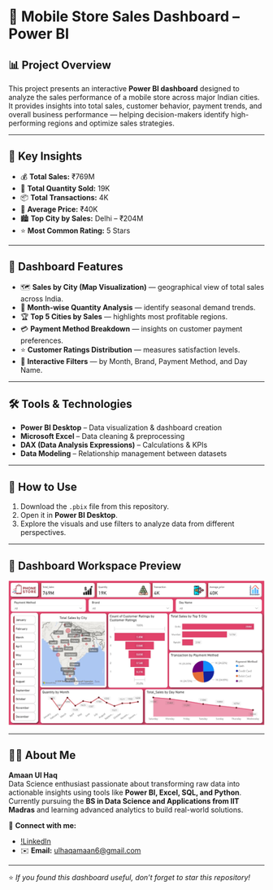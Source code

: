 # 📱 Mobile Store Sales Dashboard – Power BI

## 📊 Project Overview
This project presents an interactive **Power BI dashboard** designed to analyze the sales performance of a mobile store across major Indian cities.  
It provides insights into total sales, customer behavior, payment trends, and overall business performance — helping decision-makers identify high-performing regions and optimize sales strategies.

---

## 🧠 Key Insights
- 💰 **Total Sales:** ₹769M  
- 🛒 **Total Quantity Sold:** 19K  
- 📦 **Total Transactions:** 4K  
- 💸 **Average Price:** ₹40K  
- 🏙️ **Top City by Sales:** Delhi – ₹204M  
- ⭐ **Most Common Rating:** 5 Stars  

---

## 🧩 Dashboard Features
- 🗺️ **Sales by City (Map Visualization)** — geographical view of total sales across India.  
- 📅 **Month-wise Quantity Analysis** — identify seasonal demand trends.  
- 🏆 **Top 5 Cities by Sales** — highlights most profitable regions.  
- 💳 **Payment Method Breakdown** — insights on customer payment preferences.  
- ⭐ **Customer Ratings Distribution** — measures satisfaction levels.  
- 🧭 **Interactive Filters** — by Month, Brand, Payment Method, and Day Name.

---

## 🛠️ Tools & Technologies
- **Power BI Desktop** – Data visualization & dashboard creation  
- **Microsoft Excel** – Data cleaning & preprocessing  
- **DAX (Data Analysis Expressions)** – Calculations & KPIs  
- **Data Modeling** – Relationship management between datasets  

---

## 🚀 How to Use
1. Download the `.pbix` file from this repository.  
2. Open it in **Power BI Desktop**.  
3. Explore the visuals and use filters to analyze data from different perspectives.

---

## 📸 Dashboard Workspace Preview  
<p align="center">
  <img src="https://github.com/amaan-analytics/Mobile-Store-Dashboard-PowerBI/blob/main/Mobile%20Store%20Dashboard%20P_BI.jpg" width="850"/>
</p>

---

## 👨‍💻 About Me
**Amaan Ul Haq**  
Data Science enthusiast passionate about transforming raw data into actionable insights using tools like **Power BI, Excel, SQL, and Python**.  
Currently pursuing the **BS in Data Science and Applications from IIT Madras** and learning advanced analytics to build real-world solutions.

📩 **Connect with me:**  
- [!LinkedIn](https://www.linkedin.com/in/amaan-ul-haq-33bbaa380)  
- ✉️ **Email:** ulhaqamaan6@gmail.com  

---

⭐ *If you found this dashboard useful, don’t forget to star this repository!*
